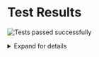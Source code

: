 # Test Results
![Tests passed successfully](https://img.shields.io/badge/tests-803%20passed%2C%201%20skipped-success)
<details><summary>Expand for details</summary>
 
|Report|Passed|Failed|Skipped|Time|
|:---|---:|---:|---:|---:|
|fixtures/external/FluentValidation.Tests.trx|803 ✅||1 ⚪|4s|
## ✅ <a id="user-content-r0" href="#user-content-r0">fixtures/external/FluentValidation.Tests.trx</a>
**804** tests were completed in **4s** with **803** passed, **0** failed and **1** skipped.
|Test suite|Passed|Failed|Skipped|Time|
|:---|---:|---:|---:|---:|
|[FluentValidation.Tests.AbstractValidatorTester](#user-content-r0s0)|35 ✅|||12ms|
|[FluentValidation.Tests.AccessorCacheTests](#user-content-r0s1)|4 ✅||1 ⚪|4ms|
|[FluentValidation.Tests.AssemblyScannerTester](#user-content-r0s2)|2 ✅|||2ms|
|[FluentValidation.Tests.CascadingFailuresTester](#user-content-r0s3)|38 ✅|||23ms|
|[FluentValidation.Tests.ChainedValidationTester](#user-content-r0s4)|13 ✅|||6ms|
|[FluentValidation.Tests.ChainingValidatorsTester](#user-content-r0s5)|3 ✅|||1ms|
|[FluentValidation.Tests.ChildRulesTests](#user-content-r0s6)|2 ✅|||7ms|
|[FluentValidation.Tests.CollectionValidatorWithParentTests](#user-content-r0s7)|16 ✅|||13ms|
|[FluentValidation.Tests.ComplexValidationTester](#user-content-r0s8)|17 ✅|||26ms|
|[FluentValidation.Tests.ConditionTests](#user-content-r0s9)|18 ✅|||9ms|
|[FluentValidation.Tests.CreditCardValidatorTests](#user-content-r0s10)|2 ✅|||2ms|
|[FluentValidation.Tests.CustomFailureActionTester](#user-content-r0s11)|3 ✅|||1ms|
|[FluentValidation.Tests.CustomMessageFormatTester](#user-content-r0s12)|6 ✅|||3ms|
|[FluentValidation.Tests.CustomValidatorTester](#user-content-r0s13)|10 ✅|||6ms|
|[FluentValidation.Tests.DefaultValidatorExtensionTester](#user-content-r0s14)|30 ✅|||38ms|
|[FluentValidation.Tests.EmailValidatorTests](#user-content-r0s15)|36 ✅|||18ms|
|[FluentValidation.Tests.EmptyTester](#user-content-r0s16)|9 ✅|||5ms|
|[FluentValidation.Tests.EnumValidatorTests](#user-content-r0s17)|12 ✅|||24ms|
|[FluentValidation.Tests.EqualValidatorTests](#user-content-r0s18)|10 ✅|||3ms|
|[FluentValidation.Tests.ExactLengthValidatorTester](#user-content-r0s19)|6 ✅|||2ms|
|[FluentValidation.Tests.ExclusiveBetweenValidatorTests](#user-content-r0s20)|19 ✅|||6ms|
|[FluentValidation.Tests.ExtensionTester](#user-content-r0s21)|4 ✅|||1ms|
|[FluentValidation.Tests.ForEachRuleTests](#user-content-r0s22)|34 ✅|||47ms|
|[FluentValidation.Tests.GreaterThanOrEqualToValidatorTester](#user-content-r0s23)|14 ✅|||5ms|
|[FluentValidation.Tests.GreaterThanValidatorTester](#user-content-r0s24)|13 ✅|||4ms|
|[FluentValidation.Tests.InclusiveBetweenValidatorTests](#user-content-r0s25)|18 ✅|||4ms|
|[FluentValidation.Tests.InheritanceValidatorTest](#user-content-r0s26)|11 ✅|||18ms|
|[FluentValidation.Tests.InlineValidatorTester](#user-content-r0s27)|1 ✅|||2ms|
|[FluentValidation.Tests.LanguageManagerTests](#user-content-r0s28)|21 ✅|||28ms|
|[FluentValidation.Tests.LengthValidatorTests](#user-content-r0s29)|16 ✅|||17ms|
|[FluentValidation.Tests.LessThanOrEqualToValidatorTester](#user-content-r0s30)|13 ✅|||4ms|
|[FluentValidation.Tests.LessThanValidatorTester](#user-content-r0s31)|16 ✅|||6ms|
|[FluentValidation.Tests.LocalisedMessagesTester](#user-content-r0s32)|6 ✅|||3ms|
|[FluentValidation.Tests.LocalisedNameTester](#user-content-r0s33)|2 ✅|||1ms|
|[FluentValidation.Tests.MemberAccessorTests](#user-content-r0s34)|9 ✅|||5ms|
|[FluentValidation.Tests.MessageFormatterTests](#user-content-r0s35)|10 ✅|||2ms|
|[FluentValidation.Tests.ModelLevelValidatorTests](#user-content-r0s36)|2 ✅|||1ms|
|[FluentValidation.Tests.NameResolutionPluggabilityTester](#user-content-r0s37)|3 ✅|||2ms|
|[FluentValidation.Tests.NotEmptyTester](#user-content-r0s38)|10 ✅|||7ms|
|[FluentValidation.Tests.NotEqualValidatorTests](#user-content-r0s39)|11 ✅|||7ms|
|[FluentValidation.Tests.NotNullTester](#user-content-r0s40)|5 ✅|||1ms|
|[FluentValidation.Tests.NullTester](#user-content-r0s41)|5 ✅|||2ms|
|[FluentValidation.Tests.OnFailureTests](#user-content-r0s42)|10 ✅|||8ms|
|[FluentValidation.Tests.PredicateValidatorTester](#user-content-r0s43)|5 ✅|||2ms|
|[FluentValidation.Tests.PropertyChainTests](#user-content-r0s44)|7 ✅|||1ms|
|[FluentValidation.Tests.RegularExpressionValidatorTests](#user-content-r0s45)|15 ✅|||6ms|
|[FluentValidation.Tests.RuleBuilderTests](#user-content-r0s46)|29 ✅|||96ms|
|[FluentValidation.Tests.RuleDependencyTests](#user-content-r0s47)|14 ✅|||3s|
|[FluentValidation.Tests.RulesetTests](#user-content-r0s48)|21 ✅|||14ms|
|[FluentValidation.Tests.ScalePrecisionValidatorTests](#user-content-r0s49)|6 ✅|||4ms|
|[FluentValidation.Tests.SharedConditionTests](#user-content-r0s50)|42 ✅|||42ms|
|[FluentValidation.Tests.StandalonePropertyValidationTester](#user-content-r0s51)|1 ✅|||0ms|
|[FluentValidation.Tests.StringEnumValidatorTests](#user-content-r0s52)|10 ✅|||5ms|
|[FluentValidation.Tests.TrackingCollectionTests](#user-content-r0s53)|3 ✅|||2ms|
|[FluentValidation.Tests.TransformTests](#user-content-r0s54)|4 ✅|||3ms|
|[FluentValidation.Tests.UserSeverityTester](#user-content-r0s55)|7 ✅|||3ms|
|[FluentValidation.Tests.UserStateTester](#user-content-r0s56)|4 ✅|||3ms|
|[FluentValidation.Tests.ValidateAndThrowTester](#user-content-r0s57)|14 ✅|||25ms|
|[FluentValidation.Tests.ValidationResultTests](#user-content-r0s58)|8 ✅|||8ms|
|[FluentValidation.Tests.ValidatorDescriptorTester](#user-content-r0s59)|5 ✅|||1ms|
|[FluentValidation.Tests.ValidatorSelectorTests](#user-content-r0s60)|10 ✅|||9ms|
|[FluentValidation.Tests.ValidatorTesterTester](#user-content-r0s61)|73 ✅|||74ms|
### ✅ <a id="user-content-r0s0" href="#user-content-r0s0">FluentValidation.Tests.AbstractValidatorTester</a>
```
✅ Can_replace_default_errorcode_resolver
✅ CanValidateInstancesOfType_returns_false_when_comparing_against_some_other_type
✅ CanValidateInstancesOfType_returns_true_when_comparing_against_same_type
✅ CanValidateInstancesOfType_returns_true_when_comparing_against_subclass
✅ Default_error_code_should_be_class_name
✅ OverridePropertyName_should_override_property_name
✅ OverridePropertyName_with_lambda_should_override_property_name
✅ PreValidate_bypasses_nullcheck_on_instance
✅ RuleForeach_with_null_instances
✅ Should_be_valid_when_there_are_no_failures_for_single_property
✅ Should_not_main_state
✅ Should_throw_for_non_member_expression_when_validating_single_property
✅ Should_throw_when_rule_is_null
✅ Should_validate_public_Field
✅ Should_validate_single_Field
✅ Should_validate_single_property
✅ Should_validate_single_property_where_invalid_property_as_string
✅ Should_validate_single_property_where_property_as_string
✅ Uses_named_parameters_to_validate_ruleset
✅ Validates_single_property_by_path
✅ Validates_type_when_using_non_generic_validate_overload
✅ When_the_validators_fail_then_the_errors_Should_be_accessible_via_the_errors_property
✅ When_the_validators_fail_then_validatorrunner_should_return_false
✅ When_the_Validators_pass_then_the_validatorRunner_should_return_true
✅ WhenPreValidationReturnsFalse_ResultReturnToUserImmediatly_Validate(preValidationResult: )
✅ WhenPreValidationReturnsFalse_ResultReturnToUserImmediatly_Validate(preValidationResult: AnotherInt Test Message)
✅ WhenPreValidationReturnsFalse_ResultReturnToUserImmediatly_ValidateAsync(preValidationResult: )
✅ WhenPreValidationReturnsFalse_ResultReturnToUserImmediatly_ValidateAsync(preValidationResult: AnotherInt Test Message)
✅ WhenPreValidationReturnsTrue_ValidatorsGetHit_Validate
✅ WhenPreValidationReturnsTrue_ValidatorsGetHit_ValidateAsync
✅ WithErrorCode_should_override_error_code
✅ WithMessage_and_WithErrorCode_should_override_error_message_and_error_code
✅ WithMessage_should_override_error_message
✅ WithName_should_override_field_name
✅ WithName_should_override_field_name_with_value_from_other_property
```
### ✅ <a id="user-content-r0s1" href="#user-content-r0s1">FluentValidation.Tests.AccessorCacheTests</a>
```
⚪ Benchmark
✅ Equality_comparison_check
✅ Gets_accessor
✅ Gets_member_for_nested_property
✅ Identifies_if_memberexp_acts_on_model_instance
```
### ✅ <a id="user-content-r0s2" href="#user-content-r0s2">FluentValidation.Tests.AssemblyScannerTester</a>
```
✅ Finds_validators_for_types
✅ ForEach_iterates_over_types
```
### ✅ <a id="user-content-r0s3" href="#user-content-r0s3">FluentValidation.Tests.CascadingFailuresTester</a>
```
✅ Cascade_mode_can_be_set_after_validator_instantiated
✅ Cascade_mode_can_be_set_after_validator_instantiated_async
✅ Cascade_mode_can_be_set_after_validator_instantiated_async_legacy
✅ Cascade_mode_can_be_set_after_validator_instantiated_legacy
✅ Validation_continues_on_failure
✅ Validation_continues_on_failure_async
✅ Validation_continues_on_failure_when_set_to_Stop_globally_and_overriden_at_rule_level
✅ Validation_continues_on_failure_when_set_to_Stop_globally_and_overriden_at_rule_level_async
✅ Validation_continues_on_failure_when_set_to_Stop_globally_and_overriden_at_rule_level_async_legacy
✅ Validation_continues_on_failure_when_set_to_Stop_globally_and_overriden_at_rule_level_legacy
✅ Validation_continues_on_failure_when_set_to_StopOnFirstFailure_at_validator_level_and_overriden_at_rule_level
✅ Validation_continues_on_failure_when_set_to_StopOnFirstFailure_at_validator_level_and_overriden_at_rule_level_async
✅ Validation_continues_on_failure_when_set_to_StopOnFirstFailure_at_validator_level_and_overriden_at_rule_level_async_legacy
✅ Validation_continues_on_failure_when_set_to_StopOnFirstFailure_at_validator_level_and_overriden_at_rule_level_legacy
✅ Validation_continues_to_second_validator_when_first_validator_succeeds_and_cascade_set_to_stop
✅ Validation_continues_to_second_validator_when_first_validator_succeeds_and_cascade_set_to_stop_async
✅ Validation_continues_to_second_validator_when_first_validator_succeeds_and_cascade_set_to_stop_async_legacy
✅ Validation_continues_to_second_validator_when_first_validator_succeeds_and_cascade_set_to_stop_legacy
✅ Validation_continues_when_set_to_Continue_at_validator_level
✅ Validation_continues_when_set_to_Continue_at_validator_level_async
✅ Validation_stops_on_failure_when_set_to_Continue_and_overriden_at_rule_level
✅ Validation_stops_on_failure_when_set_to_Continue_and_overriden_at_rule_level_async
✅ Validation_stops_on_failure_when_set_to_Continue_and_overriden_at_rule_level_async_legacy
✅ Validation_stops_on_failure_when_set_to_Continue_and_overriden_at_rule_level_legacy
✅ Validation_stops_on_first_failure
✅ Validation_stops_on_first_failure_async
✅ Validation_stops_on_first_failure_async_legacy
✅ Validation_stops_on_first_failure_legacy
✅ Validation_stops_on_first_Failure_when_set_to_Continue_globally_and_overriden_at_rule_level
✅ Validation_stops_on_first_Failure_when_set_to_Continue_globally_and_overriden_at_rule_level_and_async_validator_is_invoked_synchronously
✅ Validation_stops_on_first_Failure_when_set_to_Continue_globally_and_overriden_at_rule_level_and_async_validator_is_invoked_synchronously_legacy
✅ Validation_stops_on_first_Failure_when_set_to_Continue_globally_and_overriden_at_rule_level_async
✅ Validation_stops_on_first_Failure_when_set_to_Continue_globally_and_overriden_at_rule_level_async_legacy
✅ Validation_stops_on_first_Failure_when_set_to_Continue_globally_and_overriden_at_rule_level_legacy
✅ Validation_stops_on_first_failure_when_set_to_StopOnFirstFailure_at_validator_level
✅ Validation_stops_on_first_failure_when_set_to_StopOnFirstFailure_at_validator_level_async
✅ Validation_stops_on_first_failure_when_set_to_StopOnFirstFailure_at_validator_level_async_legacy
✅ Validation_stops_on_first_failure_when_set_to_StopOnFirstFailure_at_validator_level_legacy
```
### ✅ <a id="user-content-r0s4" href="#user-content-r0s4">FluentValidation.Tests.ChainedValidationTester</a>
```
✅ Can_validate_using_validator_for_base_type
✅ Chained_property_should_be_excluded
✅ Chained_validator_descriptor
✅ Chained_validator_should_not_be_invoked_on_null_property
✅ Condition_should_work_with_chained_property
✅ Explicitly_included_properties_should_be_propagated_to_nested_validators
✅ Explicitly_included_properties_should_be_propagated_to_nested_validators_using_strings
✅ Separate_validation_on_chained_property
✅ Separate_validation_on_chained_property_conditional
✅ Separate_validation_on_chained_property_valid
✅ Should_allow_normal_rules_and_chained_property_on_same_property
✅ Uses_explicit_ruleset
✅ Validates_chained_property
```
### ✅ <a id="user-content-r0s5" href="#user-content-r0s5">FluentValidation.Tests.ChainingValidatorsTester</a>
```
✅ Options_should_only_apply_to_current_validator
✅ Should_create_multiple_validators
✅ Should_execute_multiple_validators
```
### ✅ <a id="user-content-r0s6" href="#user-content-r0s6">FluentValidation.Tests.ChildRulesTests</a>
```
✅ Can_define_nested_rules_for_collection
✅ ChildRules_works_with_RuleSet
```
### ✅ <a id="user-content-r0s7" href="#user-content-r0s7">FluentValidation.Tests.CollectionValidatorWithParentTests</a>
```
✅ Async_condition_should_work_with_child_collection
✅ Can_specify_condition_for_individual_collection_elements
✅ Can_validate_collection_using_validator_for_base_type
✅ Collection_should_be_excluded
✅ Collection_should_be_explicitly_included_with_expression
✅ Collection_should_be_explicitly_included_with_string
✅ Condition_should_work_with_child_collection
✅ Creates_validator_using_context_from_property_value
✅ Should_override_property_name
✅ Should_work_with_top_level_collection_validator
✅ Should_work_with_top_level_collection_validator_and_overriden_name
✅ Skips_null_items
✅ Validates_collection
✅ Validates_collection_asynchronously
✅ Validates_collection_several_levels_deep
✅ Validates_collection_several_levels_deep_async
```
### ✅ <a id="user-content-r0s8" href="#user-content-r0s8">FluentValidation.Tests.ComplexValidationTester</a>
```
✅ Async_condition_should_work_with_complex_property
✅ Async_condition_should_work_with_complex_property_when_validator_invoked_synchronously
✅ Can_directly_validate_multiple_fields_of_same_type
✅ Can_validate_using_validator_for_base_type
✅ Complex_property_should_be_excluded
✅ Complex_validator_should_not_be_invoked_on_null_property
✅ Condition_should_work_with_complex_property
✅ Condition_should_work_with_complex_property_when_invoked_async
✅ Explicitly_included_properties_should_be_propagated_to_nested_validators
✅ Explicitly_included_properties_should_be_propagated_to_nested_validators_using_strings
✅ Multiple_rules_in_chain_with_childvalidator_shouldnt_reuse_accessor
✅ Multiple_rules_in_chain_with_childvalidator_shouldnt_reuse_accessor_async
✅ Should_allow_normal_rules_and_complex_property_on_same_property
✅ Should_override_propertyName
✅ Validates_child_validator_asynchronously
✅ Validates_child_validator_synchronously
✅ Validates_complex_property
```
### ✅ <a id="user-content-r0s9" href="#user-content-r0s9">FluentValidation.Tests.ConditionTests</a>
```
✅ Async_condition_executed_synchronosuly_with_asynchronous_collection_rule
✅ Async_condition_executed_synchronosuly_with_asynchronous_rule
✅ Async_condition_executed_synchronosuly_with_synchronous_collection_role
✅ Async_condition_executed_synchronosuly_with_synchronous_role
✅ Async_condition_is_applied_to_all_validators_in_the_chain
✅ Async_condition_is_applied_to_all_validators_in_the_chain_when_executed_synchronously
✅ Async_condition_is_applied_to_single_validator_in_the_chain_when_ApplyConditionTo_set_to_CurrentValidator
✅ Condition_is_applied_to_all_validators_in_the_chain
✅ Condition_is_applied_to_single_validator_in_the_chain_when_ApplyConditionTo_set_to_CurrentValidator
✅ Sync_condition_is_applied_to_async_validators
✅ Validation_should_fail_when_async_condition_does_not_match
✅ Validation_should_fail_when_async_condition_matches
✅ Validation_should_fail_when_condition_does_not_match
✅ Validation_should_fail_when_condition_matches
✅ Validation_should_succeed_when_async_condition_does_not_match
✅ Validation_should_succeed_when_async_condition_matches
✅ Validation_should_succeed_when_condition_does_not_match
✅ Validation_should_succeed_when_condition_matches
```
### ✅ <a id="user-content-r0s10" href="#user-content-r0s10">FluentValidation.Tests.CreditCardValidatorTests</a>
```
✅ IsValidTests
✅ When_validation_fails_the_default_error_should_be_set
```
### ✅ <a id="user-content-r0s11" href="#user-content-r0s11">FluentValidation.Tests.CustomFailureActionTester</a>
```
✅ Does_not_invoke_action_if_validation_success
✅ Invokes_custom_action_on_failure
✅ Passes_object_being_validated_to_action
```
### ✅ <a id="user-content-r0s12" href="#user-content-r0s12">FluentValidation.Tests.CustomMessageFormatTester</a>
```
✅ Replaces_propertyvalue_placeholder
✅ Replaces_propertyvalue_with_empty_string_when_null
✅ Should_format_custom_message
✅ Uses_custom_delegate_for_building_message
✅ Uses_custom_delegate_for_building_message_only_for_specific_validator
✅ Uses_property_value_in_message
```
### ✅ <a id="user-content-r0s13" href="#user-content-r0s13">FluentValidation.Tests.CustomValidatorTester</a>
```
✅ New_Custom_Returns_single_failure
✅ New_Custom_Returns_single_failure_async
✅ New_custom_uses_empty_property_name_for_model_level_rule
✅ New_Custom_When_property_name_omitted_infers_property_name
✅ New_Custom_When_property_name_omitted_infers_property_name_nested
✅ New_Custom_within_ruleset
✅ New_CustomAsync_within_ruleset
✅ Perserves_property_chain_using_custom
✅ Runs_async_rule_synchronously_when_validator_invoked_synchronously
✅ Runs_sync_rule_asynchronously_when_validator_invoked_asynchronously
```
### ✅ <a id="user-content-r0s14" href="#user-content-r0s14">FluentValidation.Tests.DefaultValidatorExtensionTester</a>
```
✅ Empty_should_create_EmptyValidator
✅ Equal_should_create_EqualValidator_with_explicit_value
✅ Equal_should_create_EqualValidator_with_lambda
✅ GreaterThan_should_create_GreaterThanValidator_with_explicit_value
✅ GreaterThan_should_create_GreaterThanValidator_with_lambda
✅ GreaterThanOrEqual_should_create_GreaterThanOrEqualValidator_with_explicit_value
✅ GreaterThanOrEqual_should_create_GreaterThanOrEqualValidator_with_lambda
✅ GreaterThanOrEqual_should_create_GreaterThanOrEqualValidator_with_lambda_with_other_Nullable
✅ Length_should_create_ExactLengthValidator
✅ Length_should_create_LengthValidator
✅ Length_should_create_MaximumLengthValidator
✅ Length_should_create_MinimumLengthValidator
✅ LessThan_should_create_LessThanValidator_with_explicit_value
✅ LessThan_should_create_LessThanValidator_with_lambda
✅ LessThanOrEqual_should_create_LessThanOrEqualValidator_with_explicit_value
✅ LessThanOrEqual_should_create_LessThanOrEqualValidator_with_lambda
✅ LessThanOrEqual_should_create_LessThanOrEqualValidator_with_lambda_with_other_Nullable
✅ Must_should_create_PredicateValidator_with_context
✅ Must_should_create_PredicateValidator_with_PropertyValidatorContext
✅ Must_should_create_PredicteValidator
✅ MustAsync_should_create_AsyncPredicateValidator_with_context
✅ MustAsync_should_create_AsyncPredicateValidator_with_PropertyValidatorContext
✅ MustAsync_should_create_AsyncPredicteValidator
✅ MustAsync_should_not_throw_InvalidCastException
✅ NotEmpty_should_create_NotEmptyValidator
✅ NotEqual_should_create_NotEqualValidator_with_explicit_value
✅ NotEqual_should_create_NotEqualValidator_with_lambda
✅ NotNull_should_create_NotNullValidator
✅ ScalePrecision_should_create_ScalePrecisionValidator
✅ ScalePrecision_should_create_ScalePrecisionValidator_with_ignore_trailing_zeros
```
### ✅ <a id="user-content-r0s15" href="#user-content-r0s15">FluentValidation.Tests.EmailValidatorTests</a>
```
✅ Fails_email_validation_aspnetcore_compatible(email: " \r \t \n")
✅ Fails_email_validation_aspnetcore_compatible(email: "")
✅ Fails_email_validation_aspnetcore_compatible(email: "@someDomain.com")
✅ Fails_email_validation_aspnetcore_compatible(email: "@someDomain@abc.com")
✅ Fails_email_validation_aspnetcore_compatible(email: "0")
✅ Fails_email_validation_aspnetcore_compatible(email: "someName")
✅ Fails_email_validation_aspnetcore_compatible(email: "someName@")
✅ Fails_email_validation_aspnetcore_compatible(email: "someName@a@b.com")
✅ Invalid_email_addressex_regex(email: "")
✅ Invalid_email_addressex_regex(email: "first.last@test..co.uk")
✅ Invalid_email_addressex_regex(email: "testperso")
✅ Invalid_email_addressex_regex(email: "thisisaverylongstringcodeplex.com")
✅ Valid_email_addresses_aspnetcore_compatible(email: " @someDomain.com")
✅ Valid_email_addresses_aspnetcore_compatible(email: "!#$%&'*+-/=?^_`|~@someDomain.com")
✅ Valid_email_addresses_aspnetcore_compatible(email: "\"firstName.lastName\"@someDomain.com")
✅ Valid_email_addresses_aspnetcore_compatible(email: "1234@someDomain.com")
✅ Valid_email_addresses_aspnetcore_compatible(email: "firstName.lastName@someDomain.com")
✅ Valid_email_addresses_aspnetcore_compatible(email: "someName@1234.com")
✅ Valid_email_addresses_aspnetcore_compatible(email: "someName@some_domain.com")
✅ Valid_email_addresses_aspnetcore_compatible(email: "someName@some~domain.com")
✅ Valid_email_addresses_aspnetcore_compatible(email: "someName@someDomain.com")
✅ Valid_email_addresses_aspnetcore_compatible(email: "someName@someDomain￯.com")
✅ Valid_email_addresses_aspnetcore_compatible(email: null)
✅ Valid_email_addresses_regex(email: "__somename@example.com")
✅ Valid_email_addresses_regex(email: "!def!xyz%abc@example.com")
✅ Valid_email_addresses_regex(email: "\"Abc@def\"@example.com")
✅ Valid_email_addresses_regex(email: "\"Abc\\@def\"@example.com")
✅ Valid_email_addresses_regex(email: "\"Fred Bloggs\"@example.com")
✅ Valid_email_addresses_regex(email: "\"Joe\\Blow\"@example.com")
✅ Valid_email_addresses_regex(email: "$A12345@example.com")
✅ Valid_email_addresses_regex(email: "customer/department=shipping@example.com")
✅ Valid_email_addresses_regex(email: "first.last@test.co.uk")
✅ Valid_email_addresses_regex(email: "testperson@gmail.com")
✅ Valid_email_addresses_regex(email: "TestPerson@gmail.com")
✅ Valid_email_addresses_regex(email: "testperson+label@gmail.com")
✅ Valid_email_addresses_regex(email: null)
```
### ✅ <a id="user-content-r0s16" href="#user-content-r0s16">FluentValidation.Tests.EmptyTester</a>
```
✅ Passes_for_ienumerable_that_doesnt_implement_ICollection
✅ Passes_when_collection_empty
✅ When_there_is_a_value_then_the_validator_should_fail
✅ When_validation_fails_error_should_be_set
✅ When_value_is_Default_for_type_validator_should_pass_datetime
✅ When_value_is_Default_for_type_validator_should_pass_int
✅ When_value_is_empty_string_validator_should_pass
✅ When_value_is_null_validator_should_pass
✅ When_value_is_whitespace_validation_should_pass
```
### ✅ <a id="user-content-r0s17" href="#user-content-r0s17">FluentValidation.Tests.EnumValidatorTests</a>
```
✅ Flags_enum_invalid_when_using_outofrange_negative_value
✅ Flags_enum_invalid_when_using_outofrange_positive_value
✅ Flags_enum_valid_when_using_bitwise_value
✅ Flags_enum_validates_correctly_when_using_zero_value
✅ Flags_enum_with_overlapping_flags_valid_when_using_bitwise_value
✅ IsValidTests
✅ Nullable_enum_invalid_when_bad_value_specified
✅ Nullable_enum_valid_when_property_value_is_null
✅ Nullable_enum_valid_when_value_specified
✅ When_the_enum_is_initialized_with_invalid_value_then_the_validator_should_fail
✅ When_the_enum_is_not_initialized_with_valid_value_then_the_validator_should_fail
✅ When_validation_fails_the_default_error_should_be_set
```
### ✅ <a id="user-content-r0s18" href="#user-content-r0s18">FluentValidation.Tests.EqualValidatorTests</a>
```
✅ Comparison_property_uses_custom_resolver
✅ Should_store_comparison_type
✅ Should_store_property_to_compare
✅ Should_succeed_on_case_insensitive_comparison
✅ Should_succeed_on_case_insensitive_comparison_using_expression
✅ Should_use_ordinal_comparison_by_default
✅ Validates_against_property
✅ When_the_objects_are_equal_validation_should_succeed
✅ When_the_objects_are_not_equal_validation_should_fail
✅ When_validation_fails_the_error_should_be_set
```
### ✅ <a id="user-content-r0s19" href="#user-content-r0s19">FluentValidation.Tests.ExactLengthValidatorTester</a>
```
✅ Min_and_max_properties_should_be_set
✅ When_exact_length_rule_failes_error_should_have_exact_length_error_errorcode
✅ When_the_text_is_an_exact_length_the_validator_should_pass
✅ When_the_text_length_is_larger_the_validator_should_fail
✅ When_the_text_length_is_smaller_the_validator_should_fail
✅ When_the_validator_fails_the_error_message_should_be_set
```
### ✅ <a id="user-content-r0s20" href="#user-content-r0s20">FluentValidation.Tests.ExclusiveBetweenValidatorTests</a>
```
✅ To_and_from_properties_should_be_set
✅ To_and_from_properties_should_be_set_for_dates
✅ To_and_from_properties_should_be_set_for_strings
✅ Validates_with_nullable_when_property_is_null
✅ Validates_with_nullable_when_property_not_null
✅ When_the_text_is_larger_than_the_range_then_the_validator_should_fail
✅ When_the_text_is_larger_than_the_range_then_the_validator_should_fail_for_strings
✅ When_the_to_is_smaller_than_the_from_then_the_validator_should_throw
✅ When_the_to_is_smaller_than_the_from_then_the_validator_should_throw_for_strings
✅ When_the_validator_fails_the_error_message_should_be_set
✅ When_the_validator_fails_the_error_message_should_be_set_for_strings
✅ When_the_value_is_between_the_range_specified_then_the_validator_should_pass
✅ When_the_value_is_between_the_range_specified_then_the_validator_should_pass_for_strings
✅ When_the_value_is_exactly_the_size_of_the_lower_bound_then_the_validator_should_fail
✅ When_the_value_is_exactly_the_size_of_the_lower_bound_then_the_validator_should_fail_for_strings
✅ When_the_value_is_exactly_the_size_of_the_upper_bound_then_the_validator_should_fail
✅ When_the_value_is_exactly_the_size_of_the_upper_bound_then_the_validator_should_fail_for_strings
✅ When_the_value_is_smaller_than_the_range_then_the_validator_should_fail
✅ When_the_value_is_smaller_than_the_range_then_the_validator_should_fail_for_strings
```
### ✅ <a id="user-content-r0s21" href="#user-content-r0s21">FluentValidation.Tests.ExtensionTester</a>
```
✅ Should_extract_member_from_member_expression
✅ Should_return_null_for_non_member_expressions
✅ Should_split_pascal_cased_member_name
✅ SplitPascalCase_should_return_null_when_input_is_null
```
### ✅ <a id="user-content-r0s22" href="#user-content-r0s22">FluentValidation.Tests.ForEachRuleTests</a>
```
✅ Async_condition_should_work_with_child_collection
✅ Can_access_colletion_index
✅ Can_access_colletion_index_async
✅ Can_access_parent_index
✅ Can_access_parent_index_async
✅ Can_specify_condition_for_individual_collection_elements
✅ Can_use_cascade_with_RuleForEach
✅ Can_validate_collection_using_validator_for_base_type
✅ Collection_should_be_excluded
✅ Collection_should_be_explicitly_included_with_expression
✅ Collection_should_be_explicitly_included_with_string
✅ Condition_should_work_with_child_collection
✅ Correctly_gets_collection_indices
✅ Correctly_gets_collection_indices_async
✅ Executes_rule_for_each_item_in_collection
✅ Executes_rule_for_each_item_in_collection_async
✅ Nested_collection_for_null_property_should_not_throw_null_reference
✅ Nested_conditions_Rule_For
✅ Nested_conditions_Rule_For_Each
✅ Overrides_indexer
✅ Overrides_indexer_async
✅ Regular_rules_can_drop_into_RuleForEach
✅ RuleForEach_async_RunsTasksSynchronously
✅ Should_not_scramble_property_name_when_using_collection_validators_several_levels_deep
✅ Should_not_scramble_property_name_when_using_collection_validators_several_levels_deep_with_ValidateAsync
✅ Should_override_property_name
✅ Skips_null_items
✅ Top_level_collection
✅ Uses_useful_error_message_when_used_on_non_property
✅ Validates_child_validator_asynchronously
✅ Validates_child_validator_synchronously
✅ Validates_collection
✅ When_runs_outside_RuleForEach_loop
✅ When_runs_outside_RuleForEach_loop_async
```
### ✅ <a id="user-content-r0s23" href="#user-content-r0s23">FluentValidation.Tests.GreaterThanOrEqualToValidatorTester</a>
```
✅ Comparison_property_uses_custom_resolver
✅ Comparison_type
✅ Should_fail_when_less_than_input
✅ Should_localize_value
✅ Should_set_default_error_when_validation_fails
✅ Should_succeed_when_equal_to_input
✅ Should_succeed_when_greater_than_input
✅ Validates_nullable_with_nullable_property
✅ Validates_with_nullable_property
✅ Validates_with_nullable_when_property_is_null
✅ Validates_with_nullable_when_property_is_null_cross_property
✅ Validates_with_nullable_when_property_not_null
✅ Validates_with_nullable_when_property_not_null_cross_property
✅ Validates_with_property
```
### ✅ <a id="user-content-r0s24" href="#user-content-r0s24">FluentValidation.Tests.GreaterThanValidatorTester</a>
```
✅ Comparison_property_uses_custom_resolver
✅ Comparison_Type
✅ Should_fail_when_equal_to_input
✅ Should_fail_when_less_than_input
✅ Should_set_default_error_when_validation_fails
✅ Should_succeed_when_greater_than_input
✅ Validates_nullable_with_nullable_property
✅ Validates_with_nullable_property
✅ Validates_with_nullable_when_property_is_null
✅ Validates_with_nullable_when_property_is_null_cross_property
✅ Validates_with_nullable_when_property_not_null
✅ Validates_with_nullable_when_property_not_null_cross_property
✅ Validates_with_property
```
### ✅ <a id="user-content-r0s25" href="#user-content-r0s25">FluentValidation.Tests.InclusiveBetweenValidatorTests</a>
```
✅ To_and_from_properties_should_be_set
✅ To_and_from_properties_should_be_set_for_strings
✅ Validates_with_nullable_when_property_is_null
✅ Validates_with_nullable_when_property_not_null
✅ When_the_text_is_larger_than_the_range_then_the_validator_should_fail
✅ When_the_text_is_larger_than_the_range_then_the_validator_should_fail_for_strings
✅ When_the_to_is_smaller_than_the_from_then_the_validator_should_throw
✅ When_the_to_is_smaller_than_the_from_then_the_validator_should_throw_for_strings
✅ When_the_validator_fails_the_error_message_should_be_set
✅ When_the_validator_fails_the_error_message_should_be_set_for_strings
✅ When_the_value_is_between_the_range_specified_then_the_validator_should_pass
✅ When_the_value_is_between_the_range_specified_then_the_validator_should_pass_for_strings
✅ When_the_value_is_exactly_the_size_of_the_lower_bound_then_the_validator_should_pass
✅ When_the_value_is_exactly_the_size_of_the_lower_bound_then_the_validator_should_pass_for_strings
✅ When_the_value_is_exactly_the_size_of_the_upper_bound_then_the_validator_should_pass
✅ When_the_value_is_exactly_the_size_of_the_upper_bound_then_the_validator_should_pass_for_strings
✅ When_the_value_is_smaller_than_the_range_then_the_validator_should_fail
✅ When_the_value_is_smaller_than_the_range_then_the_validator_should_fail_for_strings
```
### ✅ <a id="user-content-r0s26" href="#user-content-r0s26">FluentValidation.Tests.InheritanceValidatorTest</a>
```
✅ Can_use_custom_subclass_with_nongeneric_overload
✅ Validates_collection
✅ Validates_collection_async
✅ Validates_inheritance_async
✅ Validates_inheritance_hierarchy
✅ Validates_ruleset
✅ Validates_ruleset_async
✅ Validates_with_callback
✅ Validates_with_callback_accepting_derived
✅ Validates_with_callback_accepting_derived_async
✅ Validates_with_callback_async
```
### ✅ <a id="user-content-r0s27" href="#user-content-r0s27">FluentValidation.Tests.InlineValidatorTester</a>
```
✅ Uses_inline_validator_to_build_rules
```
### ✅ <a id="user-content-r0s28" href="#user-content-r0s28">FluentValidation.Tests.LanguageManagerTests</a>
```
✅ All_languages_should_be_loaded
✅ All_localizations_have_same_parameters_as_English
✅ Always_use_specific_language
✅ Always_use_specific_language_with_string_source
✅ Can_replace_message
✅ Can_replace_message_without_overriding_all_languages
✅ Disables_localization
✅ Falls_back_to_default_localization_key_when_error_code_key_not_found
✅ Falls_back_to_english_when_culture_not_registered
✅ Falls_back_to_english_when_translation_missing
✅ Falls_back_to_parent_culture
✅ Gets_translation_for_bosnian_latin_culture(cultureName: "bs-Latn-BA")
✅ Gets_translation_for_bosnian_latin_culture(cultureName: "bs-Latn")
✅ Gets_translation_for_bosnian_latin_culture(cultureName: "bs")
✅ Gets_translation_for_croatian_culture
✅ Gets_translation_for_culture
✅ Gets_translation_for_serbian_culture(cultureName: "sr-Latn-RS")
✅ Gets_translation_for_serbian_culture(cultureName: "sr-Latn")
✅ Gets_translation_for_serbian_culture(cultureName: "sr")
✅ Gets_translation_for_specific_culture
✅ Uses_error_code_as_localization_key
```
### ✅ <a id="user-content-r0s29" href="#user-content-r0s29">FluentValidation.Tests.LengthValidatorTests</a>
```
✅ Min_and_max_properties_should_be_set
✅ When_input_is_null_then_the_validator_should_pass
✅ When_the_max_is_smaller_than_the_min_then_the_validator_should_throw
✅ When_the_maxlength_validator_fails_the_error_message_should_be_set
✅ When_the_minlength_validator_fails_the_error_message_should_be_set
✅ When_the_text_is_between_the_lambda_range_specified_then_the_validator_should_pass
✅ When_the_text_is_between_the_range_specified_then_the_validator_should_pass
✅ When_the_text_is_exactly_the_size_of_the_lambda_lower_bound_then_the_validator_should_pass
✅ When_the_text_is_exactly_the_size_of_the_lambda_upper_bound_then_the_validator_should_pass
✅ When_the_text_is_exactly_the_size_of_the_lower_bound_then_the_validator_should_pass
✅ When_the_text_is_exactly_the_size_of_the_upper_bound_then_the_validator_should_pass
✅ When_the_text_is_larger_than_the_lambda_range_then_the_validator_should_fail
✅ When_the_text_is_larger_than_the_range_then_the_validator_should_fail
✅ When_the_text_is_smaller_than_the_lambda_range_then_the_validator_should_fail
✅ When_the_text_is_smaller_than_the_range_then_the_validator_should_fail
✅ When_the_validator_fails_the_error_message_should_be_set
```
### ✅ <a id="user-content-r0s30" href="#user-content-r0s30">FluentValidation.Tests.LessThanOrEqualToValidatorTester</a>
```
✅ Comparison_property_uses_custom_resolver
✅ Comparison_type
✅ Should_fail_when_greater_than_input
✅ Should_set_default_error_when_validation_fails
✅ Should_succeed_when_equal_to_input
✅ Should_succeed_when_less_than_input
✅ Validates_nullable_with_nullable_property
✅ Validates_with_nullable_property
✅ Validates_with_nullable_when_property_is_null
✅ Validates_with_nullable_when_property_is_null_cross_property
✅ Validates_with_nullable_when_property_not_null
✅ Validates_with_nullable_when_property_not_null_cross_property
✅ Validates_with_property
```
### ✅ <a id="user-content-r0s31" href="#user-content-r0s31">FluentValidation.Tests.LessThanValidatorTester</a>
```
✅ Comparison_property_uses_custom_resolver
✅ Comparison_type
✅ Extracts_property_from_constant_using_expression
✅ Extracts_property_from_expression
✅ Should_fail_when_equal_to_input
✅ Should_fail_when_greater_than_input
✅ Should_set_default_validation_message_when_validation_fails
✅ Should_succeed_when_less_than_input
✅ Should_throw_when_value_to_compare_is_null
✅ Validates_against_property
✅ Validates_nullable_with_nullable_property
✅ Validates_with_nullable_property
✅ Validates_with_nullable_when_property_is_null
✅ Validates_with_nullable_when_property_not_null
✅ Validates_with_nullable_when_property_not_null_cross_property
✅ Validates_with_nullable_when_property_null_cross_property
```
### ✅ <a id="user-content-r0s32" href="#user-content-r0s32">FluentValidation.Tests.LocalisedMessagesTester</a>
```
✅ Correctly_assigns_default_localized_error_message
✅ Does_not_throw_InvalidCastException_when_using_RuleForEach
✅ Formats_string_with_placeholders
✅ Formats_string_with_placeholders_when_you_cant_edit_the_string
✅ Uses_func_to_get_message
✅ Uses_string_format_with_property_value
```
### ✅ <a id="user-content-r0s33" href="#user-content-r0s33">FluentValidation.Tests.LocalisedNameTester</a>
```
✅ Uses_localized_name
✅ Uses_localized_name_expression
```
### ✅ <a id="user-content-r0s34" href="#user-content-r0s34">FluentValidation.Tests.MemberAccessorTests</a>
```
✅ ComplexPropertyGet
✅ ComplexPropertySet
✅ Equality
✅ ImplicitCast
✅ Name
✅ SimpleFieldGet
✅ SimpleFieldSet
✅ SimplePropertyGet
✅ SimplePropertySet
```
### ✅ <a id="user-content-r0s35" href="#user-content-r0s35">FluentValidation.Tests.MessageFormatterTests</a>
```
✅ Adds_argument_and_custom_arguments
✅ Adds_formatted_argument_and_custom_arguments
✅ Adds_formatted_argument_and_formatted_custom_arguments
✅ Adds_PropertyName_to_message
✅ Adds_value_to_message
✅ Format_property_value
✅ Should_ignore_unknown_numbered_parameters
✅ Should_ignore_unknown_parameters
✅ Understands_date_formats
✅ Understands_numeric_formats
```
### ✅ <a id="user-content-r0s36" href="#user-content-r0s36">FluentValidation.Tests.ModelLevelValidatorTests</a>
```
✅ Can_use_child_validator_at_model_level
✅ Validates_at_model_level
```
### ✅ <a id="user-content-r0s37" href="#user-content-r0s37">FluentValidation.Tests.NameResolutionPluggabilityTester</a>
```
✅ Resolves_nested_properties
✅ ShouldHaveValidationError_Should_support_custom_propertynameresolver
✅ Uses_custom_property_name
```
### ✅ <a id="user-content-r0s38" href="#user-content-r0s38">FluentValidation.Tests.NotEmptyTester</a>
```
✅ Fails_for_array
✅ Fails_for_ienumerable_that_doesnt_implement_ICollection
✅ Fails_when_collection_empty
✅ When_there_is_a_value_then_the_validator_should_pass
✅ When_validation_fails_error_should_be_set
✅ When_value_is_Default_for_type_validator_should_fail_datetime
✅ When_value_is_Default_for_type_validator_should_fail_int
✅ When_value_is_empty_string_validator_should_fail
✅ When_value_is_null_validator_should_fail
✅ When_value_is_whitespace_validation_should_fail
```
### ✅ <a id="user-content-r0s39" href="#user-content-r0s39">FluentValidation.Tests.NotEqualValidatorTests</a>
```
✅ Comparison_property_uses_custom_resolver
✅ Should_handle_custom_value_types_correctly
✅ Should_not_be_valid_for_case_insensitve_comparison
✅ Should_not_be_valid_for_case_insensitve_comparison_with_expression
✅ Should_store_comparison_type
✅ Should_store_property_to_compare
✅ Should_use_ordinal_comparison_by_default
✅ Validates_across_properties
✅ When_the_objects_are_equal_then_the_validator_should_fail
✅ When_the_objects_are_not_equal_then_the_validator_should_pass
✅ When_the_validator_fails_the_error_message_should_be_set
```
### ✅ <a id="user-content-r0s40" href="#user-content-r0s40">FluentValidation.Tests.NotNullTester</a>
```
✅ Fails_when_nullable_value_type_is_null
✅ Not_null_validator_should_not_crash_with_non_nullable_value_type
✅ NotNullValidator_should_fail_if_value_is_null
✅ NotNullValidator_should_pass_if_value_has_value
✅ When_the_validator_fails_the_error_message_should_be_set
```
### ✅ <a id="user-content-r0s41" href="#user-content-r0s41">FluentValidation.Tests.NullTester</a>
```
✅ Not_null_validator_should_not_crash_with_non_nullable_value_type
✅ NullValidator_should_fail_if_value_has_value
✅ NullValidator_should_pass_if_value_is_null
✅ Passes_when_nullable_value_type_is_null
✅ When_the_validator_passes_the_error_message_should_be_set
```
### ✅ <a id="user-content-r0s42" href="#user-content-r0s42">FluentValidation.Tests.OnFailureTests</a>
```
✅ OnFailure_called_for_each_failed_rule
✅ OnFailure_called_for_each_failed_rule_asyncAsync
✅ Should_be_able_to_access_error_message_in_OnFailure
✅ ShouldHaveChildValidator_should_be_true
✅ ShouldHaveChildValidator_works_with_Include
✅ WhenAsyncWithOnFailure_should_invoke_condition_on_async_inner_validator
✅ WhenAsyncWithOnFailure_should_invoke_condition_on_inner_validator
✅ WhenAsyncWithOnFailure_should_invoke_condition_on_inner_validator_invoked_synchronously
✅ WhenWithOnFailure_should_invoke_condition_on_async_inner_validator
✅ WhenWithOnFailure_should_invoke_condition_on_inner_validator
```
### ✅ <a id="user-content-r0s43" href="#user-content-r0s43">FluentValidation.Tests.PredicateValidatorTester</a>
```
✅ Should_fail_when_predicate_returns_false
✅ Should_succeed_when_predicate_returns_true
✅ Should_throw_when_predicate_is_null
✅ When_validation_fails_metadata_should_be_set_on_failure
✅ When_validation_fails_the_default_error_should_be_set
```
### ✅ <a id="user-content-r0s44" href="#user-content-r0s44">FluentValidation.Tests.PropertyChainTests</a>
```
✅ AddIndexer_throws_when_nothing_added
✅ Calling_ToString_should_construct_string_representation_of_chain
✅ Calling_ToString_should_construct_string_representation_of_chain_with_indexers
✅ Creates_from_expression
✅ Should_be_subchain
✅ Should_ignore_blanks
✅ Should_not_be_subchain
```
### ✅ <a id="user-content-r0s45" href="#user-content-r0s45">FluentValidation.Tests.RegularExpressionValidatorTests</a>
```
✅ Can_access_expression_in_message
✅ Can_access_expression_in_message_lambda
✅ Can_access_expression_in_message_lambda_regex
✅ Uses_lazily_loaded_expression
✅ Uses_lazily_loaded_expression_with_options
✅ Uses_regex_object
✅ When_the_text_does_not_match_the_lambda_regex_regular_expression_then_the_validator_should_fail
✅ When_the_text_does_not_match_the_lambda_regular_expression_then_the_validator_should_fail
✅ When_the_text_does_not_match_the_regular_expression_then_the_validator_should_fail
✅ When_the_text_is_empty_then_the_validator_should_fail
✅ When_the_text_is_null_then_the_validator_should_pass
✅ When_the_text_matches_the_lambda_regex_regular_expression_then_the_validator_should_pass
✅ When_the_text_matches_the_lambda_regular_expression_then_the_validator_should_pass
✅ When_the_text_matches_the_regular_expression_then_the_validator_should_pass
✅ When_validation_fails_the_default_error_should_be_set
```
### ✅ <a id="user-content-r0s46" href="#user-content-r0s46">FluentValidation.Tests.RuleBuilderTests</a>
```
✅ Adding_a_validator_should_return_builder
✅ Adding_a_validator_should_store_validator
✅ Calling_validate_should_delegate_to_underlying_validator
✅ Calling_ValidateAsync_should_delegate_to_underlying_async_validator
✅ Calling_ValidateAsync_should_delegate_to_underlying_sync_validator
✅ Conditional_child_validator_should_register_with_validator_type_not_property
✅ Nullable_object_with_async_condition_should_not_throw
✅ Nullable_object_with_condition_should_not_throw
✅ Property_should_return_null_when_it_is_not_a_property_being_validated
✅ Property_should_return_property_being_validated
✅ PropertyDescription_should_return_custom_property_name
✅ PropertyDescription_should_return_property_name_split
✅ Result_should_use_custom_property_name_when_no_property_name_can_be_determined
✅ Rule_for_a_non_memberexpression_should_not_generate_property_name
✅ Should_build_property_name
✅ Should_compile_expression
✅ Should_set_custom_error
✅ Should_set_custom_property_name
✅ Should_throw_if_message_is_null
✅ Should_throw_if_overriding_validator_is_null
✅ Should_throw_if_overriding_validator_provider_is_null
✅ Should_throw_if_property_name_is_null
✅ Should_throw_if_validator_is_null
✅ Should_throw_when_async_inverse_predicate_is_null
✅ Should_throw_when_async_predicate_is_null
✅ Should_throw_when_context_predicate_is_null
✅ Should_throw_when_inverse_context_predicate_is_null
✅ Should_throw_when_inverse_predicate_is_null
✅ Should_throw_when_predicate_is_null
```
### ✅ <a id="user-content-r0s47" href="#user-content-r0s47">FluentValidation.Tests.RuleDependencyTests</a>
```
✅ Async_inside_dependent_rules
✅ Async_inside_dependent_rules_when_parent_rule_not_async
✅ Dependent_rules_inside_ruleset
✅ Dependent_rules_inside_when
✅ Does_not_invoke_dependent_rule_if_parent_rule_does_not_pass
✅ Invokes_dependent_rule_if_parent_rule_passes
✅ Nested_dependent_rules
✅ Nested_dependent_rules_inside_ruleset
✅ Nested_dependent_rules_inside_ruleset_inside_method
✅ Nested_dependent_rules_inside_ruleset_no_result_when_second_level_fails
✅ Nested_dependent_rules_inside_ruleset_no_result_when_top_level_fails
✅ TestAsyncWithDependentRules_AsyncEntry
✅ TestAsyncWithDependentRules_SyncEntry
✅ Treats_root_level_RuleFor_call_as_dependent_rule_if_user_forgets_to_use_DependentRulesBuilder
```
### ✅ <a id="user-content-r0s48" href="#user-content-r0s48">FluentValidation.Tests.RulesetTests</a>
```
✅ Applies_multiple_rulesets_to_rule
✅ Combines_rulesets_and_explicit_properties
✅ Combines_rulesets_and_explicit_properties_async
✅ Executes_all_rules
✅ Executes_in_rule_in_default_and_none
✅ Executes_in_rule_in_ruleset_and_default
✅ Executes_multiple_rulesets
✅ Executes_rules_in_default_ruleset_and_specific_ruleset
✅ Executes_rules_in_specified_ruleset
✅ Executes_rules_not_specified_in_ruleset
✅ Includes_all_rulesets
✅ Includes_all_rulesets_async
✅ Includes_combination_of_rulesets
✅ Includes_combination_of_rulesets_async
✅ Ruleset_cascades_to_child_collection_validator
✅ Ruleset_cascades_to_child_validator
✅ Ruleset_selection_should_cascade_downwards_with_when_setting_child_validator_using_include_statement
✅ Ruleset_selection_should_cascade_downwards_with_when_setting_child_validator_using_include_statement_with_lambda
✅ Ruleset_selection_should_not_cascade_downwards_when_set_on_property
✅ Trims_spaces
✅ WithMessage_works_inside_rulesets
```
### ✅ <a id="user-content-r0s49" href="#user-content-r0s49">FluentValidation.Tests.ScalePrecisionValidatorTests</a>
```
✅ Scale_precision_should_be_valid
✅ Scale_precision_should_be_valid_when_ignoring_trailing_zeroes
✅ Scale_precision_should_be_valid_when_they_are_equal
✅ Scale_precision_should_not_be_valid
✅ Scale_precision_should_not_be_valid_when_ignoring_trailing_zeroes
✅ Scale_precision_should_not_be_valid_when_they_are_equal
```
### ✅ <a id="user-content-r0s50" href="#user-content-r0s50">FluentValidation.Tests.SharedConditionTests</a>
```
✅ Async_condition_can_be_used_inside_ruleset
✅ Condition_can_be_used_inside_ruleset
✅ Does_not_execute_custom_Rule_when_async_condition_false
✅ Does_not_execute_custom_Rule_when_condition_false
✅ Does_not_execute_customasync_Rule_when_async_condition_false
✅ Does_not_execute_customasync_Rule_when_condition_false
✅ Doesnt_throw_NullReferenceException_when_instance_not_null
✅ Doesnt_throw_NullReferenceException_when_instance_not_null_async
✅ Executes_custom_rule_when_async_condition_true
✅ Executes_custom_rule_when_condition_true
✅ Executes_customasync_rule_when_async_condition_true
✅ Executes_customasync_rule_when_condition_true
✅ Nested_async_conditions_with_Custom_rule
✅ Nested_async_conditions_with_CustomAsync_rule
✅ Nested_conditions_with_Custom_rule
✅ Nested_conditions_with_CustomAsync_rule
✅ Outer_async_Unless_clause_will_trump_an_inner_Unless_clause_when_inner_fails_but_the_outer_is_satisfied
✅ Outer_Unless_clause_will_trump_an_inner_Unless_clause_when_inner_fails_but_the_outer_is_satisfied
✅ Rules_invoke_when_inverse_shared_async_condition_matches
✅ Rules_invoke_when_inverse_shared_condition_matches
✅ Rules_not_invoked_when_inverse_shared_async_condition_does_not_match
✅ Rules_not_invoked_when_inverse_shared_condition_does_not_match
✅ RuleSet_can_be_used_inside_async_condition
✅ RuleSet_can_be_used_inside_condition
✅ Runs_otherwise_conditions_for_UnlessAsync
✅ Runs_otherwise_conditions_for_When
✅ Runs_otherwise_conditions_for_WhenAsync
✅ Runs_otherwise_conditons_for_Unless
✅ Shared_async_When_is_applied_to_groupd_rules_when_initial_predicate_is_true_and_all_individual_rules_are_satisfied
✅ Shared_async_When_is_applied_to_grouped_rules_when_initial_predicate_is_true
✅ Shared_async_When_is_not_applied_to_grouped_rules_when_initial_predicate_is_false
✅ Shared_async_When_respects_the_smaller_scope_of_a_inner_Unless_when_the_inner_Unless_predicate_fails
✅ Shared_async_When_respects_the_smaller_scope_of_an_inner_Unless_when_the_inner_Unless_predicate_is_satisfied
✅ Shared_When_is_applied_to_groupd_rules_when_initial_predicate_is_true_and_all_individual_rules_are_satisfied
✅ Shared_When_is_applied_to_grouped_rules_when_initial_predicate_is_true
✅ Shared_When_is_not_applied_to_grouped_rules_when_initial_predicate_is_false
✅ Shared_When_respects_the_smaller_scope_of_a_inner_Unless_when_the_inner_Unless_predicate_fails
✅ Shared_When_respects_the_smaller_scope_of_an_inner_Unless_when_the_inner_Unless_predicate_is_satisfied
✅ When_async_condition_executed_for_each_instance_of_RuleForEach_condition_should_not_be_cached
✅ When_condition_executed_for_each_instance_of_RuleForEach_condition_should_not_be_cached
✅ When_condition_only_executed_once
✅ WhenAsync_condition_only_executed_once
```
### ✅ <a id="user-content-r0s51" href="#user-content-r0s51">FluentValidation.Tests.StandalonePropertyValidationTester</a>
```
✅ Should_validate_property_value_without_instance
```
### ✅ <a id="user-content-r0s52" href="#user-content-r0s52">FluentValidation.Tests.StringEnumValidatorTests</a>
```
✅ IsValidTests_CaseInsensitive_CaseCorrect
✅ IsValidTests_CaseInsensitive_CaseIncorrect
✅ IsValidTests_CaseSensitive_CaseCorrect
✅ IsValidTests_CaseSensitive_CaseIncorrect
✅ When_enumType_is_not_an_enum_it_should_throw
✅ When_enumType_is_null_it_should_throw
✅ When_the_property_is_initialized_with_empty_string_then_the_validator_should_fail
✅ When_the_property_is_initialized_with_invalid_string_then_the_validator_should_fail
✅ When_the_property_is_initialized_with_null_then_the_validator_should_be_valid
✅ When_validation_fails_the_default_error_should_be_set
```
### ✅ <a id="user-content-r0s53" href="#user-content-r0s53">FluentValidation.Tests.TrackingCollectionTests</a>
```
✅ Add_AddsItem
✅ Should_not_raise_event_once_handler_detached
✅ When_Item_Added_Raises_ItemAdded
```
### ✅ <a id="user-content-r0s54" href="#user-content-r0s54">FluentValidation.Tests.TransformTests</a>
```
✅ Transforms_collection_element
✅ Transforms_collection_element_async
✅ Transforms_property_value
✅ Transforms_property_value_to_another_type
```
### ✅ <a id="user-content-r0s55" href="#user-content-r0s55">FluentValidation.Tests.UserSeverityTester</a>
```
✅ Can_Provide_conditional_severity
✅ Can_Provide_severity_for_item_in_collection
✅ Correctly_provides_object_being_validated
✅ Defaults_user_severity_to_error
✅ Should_use_last_supplied_severity
✅ Stores_user_severity_against_validation_failure
✅ Throws_when_provider_is_null
```
### ✅ <a id="user-content-r0s56" href="#user-content-r0s56">FluentValidation.Tests.UserStateTester</a>
```
✅ Can_Provide_state_for_item_in_collection
✅ Correctly_provides_object_being_validated
✅ Stores_user_state_against_validation_failure
✅ Throws_when_provider_is_null
```
### ✅ <a id="user-content-r0s57" href="#user-content-r0s57">FluentValidation.Tests.ValidateAndThrowTester</a>
```
✅ Does_not_throw_when_valid
✅ Does_not_throw_when_valid_and_a_ruleset
✅ Does_not_throw_when_valid_and_a_ruleset_async
✅ Does_not_throw_when_valid_async
✅ Only_root_validator_throws
✅ Populates_errors
✅ Serializes_exception
✅ Throws_exception
✅ Throws_exception_async
✅ Throws_exception_with_a_ruleset
✅ Throws_exception_with_a_ruleset_async
✅ ToString_provides_error_details
✅ ValidationException_provides_correct_message_when_appendDefaultMessage_false
✅ ValidationException_provides_correct_message_when_appendDefaultMessage_true
```
### ✅ <a id="user-content-r0s58" href="#user-content-r0s58">FluentValidation.Tests.ValidationResultTests</a>
```
✅ Can_serialize_failure
✅ Can_serialize_result
✅ Should_add_errors
✅ Should_be_valid_when_there_are_no_errors
✅ Should_not_be_valid_when_there_are_errors
✅ ToString_return_empty_string_when_there_is_no_error
✅ ToString_return_error_messages_with_given_separator
✅ ToString_return_error_messages_with_newline_as_separator
```
### ✅ <a id="user-content-r0s59" href="#user-content-r0s59">FluentValidation.Tests.ValidatorDescriptorTester</a>
```
✅ Does_not_throw_when_rule_declared_without_property
✅ Gets_validators_for_property
✅ GetValidatorsForMember_and_GetRulesForMember_can_both_retrieve_for_model_level_rule
✅ Returns_empty_collection_for_property_with_no_validators
✅ Should_retrieve_name_given_to_it_pass_property_as_string
```
### ✅ <a id="user-content-r0s60" href="#user-content-r0s60">FluentValidation.Tests.ValidatorSelectorTests</a>
```
✅ Can_use_property_with_include
✅ Does_not_validate_other_property
✅ Does_not_validate_other_property_using_expression
✅ Executes_correct_rule_when_using_property_with_include
✅ Executes_correct_rule_when_using_property_with_include_async
✅ Includes_nested_property
✅ Includes_nested_property_using_expression
✅ MemberNameValidatorSelector_returns_true_when_property_name_matches
✅ Validates_nullable_property_with_overriden_name_when_selected
✅ Validates_property_using_expression
```
### ✅ <a id="user-content-r0s61" href="#user-content-r0s61">FluentValidation.Tests.ValidatorTesterTester</a>
```
✅ Allows_only_one_failure_to_match
✅ Can_use_indexer_in_string_message
✅ Can_use_indexer_in_string_message_inverse
✅ Expected_error_code_check
✅ Expected_message_argument_check
✅ Expected_message_check
✅ Expected_severity_check
✅ Expected_state_check
✅ Matches_any_failure
✅ Matches_model_level_rule
✅ Model_level_check_fails_if_no_model_level_failures
✅ ShouldHaveChildValidator_should_not_throw_when_property_Does_have_child_validator
✅ ShouldHaveChildValidator_should_not_throw_when_property_Does_have_child_validator_and_expecting_a_basetype
✅ ShouldHaveChildValidator_should_not_throw_when_property_has_collection_validators
✅ ShouldHaveChildValidator_should_throw_when_property_has_a_different_child_validator
✅ ShouldHaveChildValidator_should_work_with_DependentRules
✅ ShouldHaveChildvalidator_throws_when_collection_property_Does_not_have_child_validator
✅ ShouldHaveChildValidator_throws_when_property_does_not_have_child_validator
✅ ShouldHaveChildValidator_works_on_model_level_rules
✅ ShouldHaveValidationError_async
✅ ShouldHaveValidationError_async_throws
✅ ShouldHaveValidationError_model_async
✅ ShouldHaveValidationError_model_async_throws
✅ ShouldHaveValidationError_preconstructed_object_does_not_throw_for_unwritable_property
✅ ShouldHaveValidationError_should_not_throw_when_there_are_errors_with_preconstructed_object
✅ ShouldHaveValidationError_should_not_throw_when_there_are_validation_errors
✅ ShouldHaveValidationError_should_not_throw_when_there_are_validation_errors__WhenAsyn_is_used(age: 42, cardNumber: "")
✅ ShouldHaveValidationError_should_not_throw_when_there_are_validation_errors__WhenAsyn_is_used(age: 42, cardNumber: null)
✅ ShouldHaveValidationError_should_not_throw_when_there_are_validation_errors_ruleforeach
✅ ShouldHaveValidationError_Should_support_nested_properties
✅ ShouldHaveValidationError_Should_throw_when_there_are_no_validation_errors
✅ ShouldHaveValidationError_should_throw_when_there_are_no_validation_errors_with_preconstructed_object
✅ ShouldHaveValidationError_should_throw_when_there_are_not_validation_errors__WhenAsyn_Is_Used(age: 17, cardNumber: "")
✅ ShouldHaveValidationError_should_throw_when_there_are_not_validation_errors__WhenAsyn_Is_Used(age: 17, cardNumber: "cardNumber")
✅ ShouldHaveValidationError_should_throw_when_there_are_not_validation_errors__WhenAsyn_Is_Used(age: 17, cardNumber: null)
✅ ShouldHaveValidationError_should_throw_when_there_are_not_validation_errors__WhenAsyn_Is_Used(age: 42, cardNumber: "cardNumber")
✅ ShouldHaveValidationError_should_throw_when_there_are_not_validation_errors_ruleforeach
✅ ShouldHaveValidationError_with_an_unmatched_rule_and_a_single_error_should_throw_an_exception
✅ ShouldHaveValidationError_with_an_unmatched_rule_and_multiple_errors_should_throw_an_exception
✅ ShouldHaveValidationErrorFor_takes_account_of_rulesets
✅ ShouldHaveValidationErrorFor_takes_account_of_rulesets_fluent_approach
✅ ShouldNotHaveValidationError_async
✅ ShouldNotHaveValidationError_async_model_throws
✅ ShouldNotHaveValidationError_async_throws
✅ ShouldNotHaveValidationError_model_async
✅ ShouldNotHaveValidationError_should_correctly_handle_explicitly_providing_object_to_validate
✅ ShouldNotHaveValidationError_should_correctly_handle_explicitly_providing_object_to_validate_and_other_property_fails_validation
✅ ShouldNotHaveValidationError_should_have_validation_error_details_when_thrown_ruleforeach
✅ ShouldNotHaveValidationError_should_not_throw_when_there_are_no_errors
✅ ShouldNotHAveValidationError_should_not_throw_When_there_are_no_errors_with_preconstructed_object
✅ ShouldNotHaveValidationError_should_not_throw_when_there_are_not_validation_errors_ruleforeach
✅ ShouldNotHaveValidationError_Should_support_nested_properties
✅ ShouldNotHaveValidationError_should_throw_when_there_are_errors
✅ ShouldNotHaveValidationError_should_throw_when_there_are_errors_with_preconstructed_object
✅ ShouldNotHaveValidationError_should_throw_when_there_are_not_validation_errors__WhenAsyn_is_used(age: 17, cardNumber: "")
✅ ShouldNotHaveValidationError_should_throw_when_there_are_not_validation_errors__WhenAsyn_is_used(age: 17, cardNumber: "cardNumber")
✅ ShouldNotHaveValidationError_should_throw_when_there_are_not_validation_errors__WhenAsyn_is_used(age: 17, cardNumber: null)
✅ ShouldNotHaveValidationError_should_throw_when_there_are_not_validation_errors__WhenAsyn_is_used(age: 42, cardNumber: "cardNumber")
✅ ShouldNotHaveValidationError_should_throw_when_there_are_validation_errors__WhenAsyn_is_used(age: 42, cardNumber: "")
✅ ShouldNotHaveValidationError_should_throw_when_there_are_validation_errors__WhenAsyn_is_used(age: 42, cardNumber: null)
✅ ShouldNotHaveValidationError_should_throw_when_there_are_validation_errors_ruleforeach
✅ Tests_nested_property
✅ Tests_nested_property_reverse
✅ Tests_nested_property_using_obsolete_method
✅ TestValidate_runs_async
✅ TestValidate_runs_async_throws
✅ Unexpected_error_code_check
✅ Unexpected_message_check(withoutErrMsg: "bar", errMessages: ["bar"])
✅ Unexpected_message_check(withoutErrMsg: "bar", errMessages: ["foo", "bar"])
✅ Unexpected_message_check(withoutErrMsg: "bar", errMessages: ["foo"])
✅ Unexpected_message_check(withoutErrMsg: "bar", errMessages: [])
✅ Unexpected_severity_check
✅ Unexpected_state_check
```
</details>
